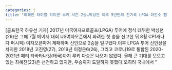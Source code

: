 ```yaml
---
categories: j
title: "최혜진 라이벌 티티쿤 루키 시즌 2승…박성현 이후 5년만의 진기록 LPGA 아칸소 챔피언십"
---
```

[골프한국 하유선 기자] 2017년 미국여자프로골프(LPGA) 투어에 정식 데뷔한 박성현(29)은 그해 7월 메이저 대회 US여자오픈에서 화려한 첫 승을 신고한 뒤 8월 CP(캐나다 퍼시픽) 여자오픈마저 제패하며 신인으로 2승을 일구었다.이후 LPGA 투어 신인상을 차지한 2018년 고진영(27), 2019년 이정은6(26), 그리고 코로나19로 통합된 2020-2021년 패티 타바타나킷(태국)까지 루키 다승은 나오지 않았다. 올해 큰 기대를 모으고 있는 최혜진(23)은 선전하고 있지만, 우승까지 도달하지 못했다.오히려 국내에서 "